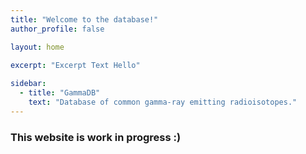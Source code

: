 ```yaml
---
title: "Welcome to the database!"
author_profile: false

layout: home

excerpt: "Excerpt Text Hello"
    
sidebar:
  - title: "GammaDB"
    text: "Database of common gamma-ray emitting radioisotopes."
---
```


### This website is work in progress :)

